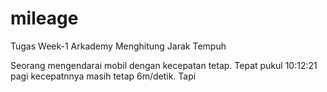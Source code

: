 # mileage
Tugas Week-1 Arkademy Menghitung Jarak Tempuh

Seorang mengendarai mobil dengan kecepatan tetap.
Tepat pukul 10:12:21 pagi kecepatnnya masih tetap 6m/detik. Tapi
